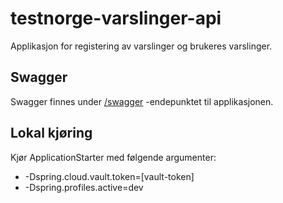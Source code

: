 # testnorge-varslinger-api
Applikasjon for registering av varslinger og brukeres varslinger. 

## Swagger
Swagger finnes under [/swagger](https://mn-organisasjon-api.dev.adeo.no/swagger) -endepunktet til applikasjonen.

## Lokal kjøring
Kjør ApplicationStarter med følgende argumenter:
 - -Dspring.cloud.vault.token=[vault-token]
 - -Dspring.profiles.active=dev